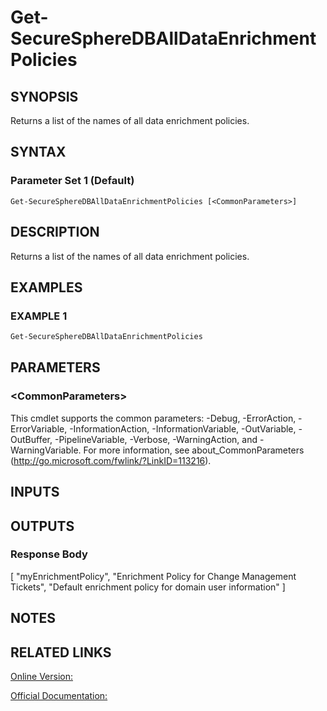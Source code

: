 ﻿# Get-SecureSphereDBAllDataEnrichmentPolicies

## SYNOPSIS
Returns a list of the names of all data enrichment policies.

## SYNTAX

### Parameter Set 1 (Default)
```
Get-SecureSphereDBAllDataEnrichmentPolicies [<CommonParameters>]
```

## DESCRIPTION
Returns a list of the names of all data enrichment policies.

## EXAMPLES

### EXAMPLE 1

```powershell
Get-SecureSphereDBAllDataEnrichmentPolicies
```

## PARAMETERS

### \<CommonParameters\>
This cmdlet supports the common parameters: -Debug, -ErrorAction, -ErrorVariable, -InformationAction, -InformationVariable, -OutVariable, -OutBuffer, -PipelineVariable, -Verbose, -WarningAction, and -WarningVariable. For more information, see about_CommonParameters (http://go.microsoft.com/fwlink/?LinkID=113216).

## INPUTS

## OUTPUTS

### Response Body
[
"myEnrichmentPolicy",
"Enrichment Policy for Change Management Tickets",
"Default enrichment policy for domain user information"
]

## NOTES

## RELATED LINKS

[Online Version:](https://github.com/akshinmustafayev/SecureSpherePS/tree/master/Documentation)

[Official Documentation:](https://docs.imperva.com/bundle/v13.6-api-reference-guide/page/70924.htm)



